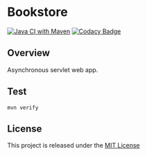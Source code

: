 # Bookstore
[![Java CI with Maven](https://github.com/nmuzychuk/bookstore/actions/workflows/maven.yml/badge.svg)](https://github.com/nmuzychuk/bookstore/actions/workflows/maven.yml)
[![Codacy Badge](https://api.codacy.com/project/badge/Grade/e3d79793b0454ce39cced7038a43e5e4)](https://www.codacy.com/app/nmuzychuk/bookstore)

## Overview
Asynchronous servlet web app.

## Test
```
mvn verify
```

## License
This project is released under the [MIT License](LICENSE.txt)
